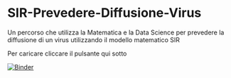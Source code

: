 # SIR-Prevedere-Diffusione-Virus

Un percorso che utilizza la Matematica e la Data Science per prevedere la diffusione di un virus utilizzando il modello matematico SIR

Per caricare cliccare il pulsante qui sotto 

[![Binder](http://34.89.204.96/badge_logo.svg)](http://34.89.204.96/v2/gh/FEM-modena/SIR-Prevedere-Diffusione-Virus/master)
